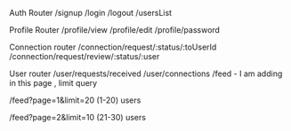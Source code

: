 Auth Router
/signup
/login
/logout
/usersList

Profile Router
/profile/view
/profile/edit
/profile/password

Connection router
/connection/request/:status/:toUserId
/connection/request/review/:status/:user

User router
/user/requests/received
/user/connections
/feed - I am adding in this page , limit query

/feed?page=1&limit=20 (1-20) users

/feed?page=2&limit=10 (21-30) users